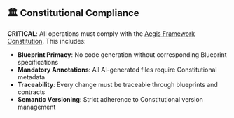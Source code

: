 <!--
@aegisFrameworkVersion: 2.5.0
@intent: Constitutional compliance template section
@context: Core Constitutional requirements for all agent instructions
-->

## 🏛️ Constitutional Compliance

**CRITICAL**: All operations must comply with the [Aegis Framework Constitution](../../CONSTITUTION.md). This includes:

- **Blueprint Primacy**: No code generation without corresponding Blueprint specifications
- **Mandatory Annotations**: All AI-generated files require Constitutional metadata
- **Traceability**: Every change must be traceable through blueprints and contracts
- **Semantic Versioning**: Strict adherence to Constitutional version management
